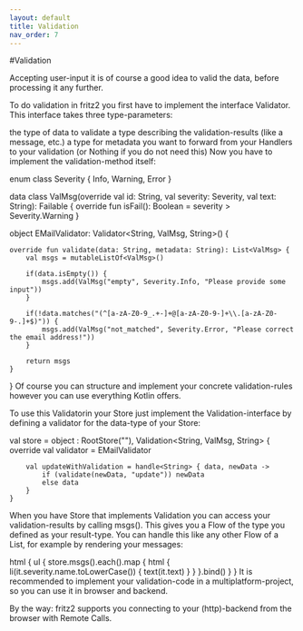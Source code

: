 ```yaml
---
layout: default
title: Validation
nav_order: 7
---
```

#Validation

Accepting user-input it is of course a good idea to valid the data, before processing it any further.

To do validation in fritz2 you first have to implement the interface Validator. This interface takes three type-parameters:

the type of data to validate
a type describing the validation-results (like a message, etc.)
a type for metadata you want to forward from your Handlers to your validation (or Nothing if you do not need this)
Now you have to implement the validation-method itself:

enum class Severity {
    Info,
    Warning,
    Error
}

data class ValMsg(override val id: String, val severity: Severity, val text: String): Failable {
    override fun isFail(): Boolean = severity > Severity.Warning
}

object EMailValidator: Validator<String, ValMsg, String>() {

    override fun validate(data: String, metadata: String): List<ValMsg> {
        val msgs = mutableListOf<ValMsg>()

        if(data.isEmpty()) {
            msgs.add(ValMsg("empty", Severity.Info, "Please provide some input"))
        }

        if(!data.matches("(^[a-zA-Z0-9_.+-]+@[a-zA-Z0-9-]+\\.[a-zA-Z0-9-.]+$)")) {
            msgs.add(ValMsg("not_matched", Severity.Error, "Please correct the email address!"))
        }

        return msgs
    }
}
Of course you can structure and implement your concrete validation-rules however you can use everything Kotlin offers.

To use this Validatorin your Store just implement the Validation-interface by defining a validator for the data-type of your Store:

val store = object : RootStore<String>(""), Validation<String, ValMsg, String> {
        override val validator = EMailValidator

        val updateWithValidation = handle<String> { data, newData ->
            if (validate(newData, "update")) newData
            else data
        }
    }
When you have Store that implements Validation you can access your validation-results by calling msgs(). This gives you a Flow of the type you defined as your result-type. You can handle this like any other Flow of a List, for example by rendering your messages:

html {
    ul {
        store.msgs().each().map {
            html {
                li(it.severity.name.toLowerCase()) {
                    text(it.text)
                }
            }
        }.bind()
    }
}
It is recommended to implement your validation-code in a multiplatform-project, so you can use it in browser and backend.

By the way: fritz2 supports you connecting to your (http)-backend from the browser with Remote Calls.